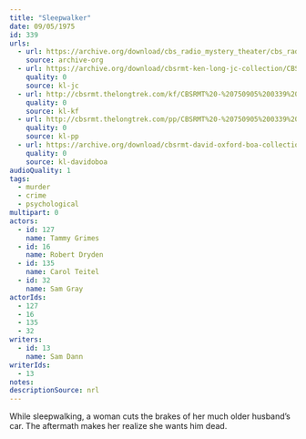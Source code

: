 ```yaml
---
title: "Sleepwalker"
date: 09/05/1975
id: 339
urls: 
  - url: https://archive.org/download/cbs_radio_mystery_theater/cbs_radio_mystery_theater-0301-0350.zip/cbs_radio_mystery_theater-0301-0350%2Fcbsrmt_0339_sleepwalker.mp3
    source: archive-org
  - url: https://archive.org/download/cbsrmt-ken-long-jc-collection/CBSRMT - 750905 0339 Sleepwalker vbr kb_jc.mp3
    quality: 0
    source: kl-jc
  - url: http://cbsrmt.thelongtrek.com/kf/CBSRMT%20-%20750905%200339%20Sleepwalker_kf.mp3
    quality: 0
    source: kl-kf
  - url: http://cbsrmt.thelongtrek.com/pp/CBSRMT%20-%20750905%200339%20Sleepwalker_pp.mp3
    quality: 0
    source: kl-pp
  - url: https://archive.org/download/cbsrmt-david-oxford-boa-collection/CBSRMT-750905-0339-Sleepwalker-(64-44)_kf-{BoA}.mp3
    quality: 0
    source: kl-davidoboa
audioQuality: 1
tags: 
  - murder
  - crime
  - psychological
multipart: 0
actors:  
  - id: 127
    name: Tammy Grimes  
  - id: 16
    name: Robert Dryden  
  - id: 135
    name: Carol Teitel  
  - id: 32
    name: Sam Gray
actorIds:  
  - 127  
  - 16  
  - 135  
  - 32
writers:  
  - id: 13
    name: Sam Dann
writerIds:  
  - 13
notes: 
descriptionSource: nrl
---
```

While sleepwalking, a woman cuts the brakes of her much older husband’s car. The aftermath makes her realize she wants him dead.